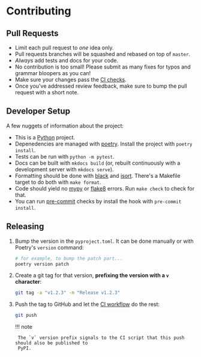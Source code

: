 # Contributing

## Pull Requests

- Limit each pull request to *one* idea only.
- Pull requests branches will be squashed and rebased on top of `master`.
- *Always* add tests and docs for your code.
- No contribution is too small! Please submit as many fixes for typos and grammar bloopers as you
  can!
- Make sure your changes pass the
  [CI checks](https://github.com/t-mart/wap/blob/master/.github/workflows/ci.yml).
- Once you've addressed review feedback, make sure to bump the pull request with a short note.

## Developer Setup

A few nuggets of information about the project:

- This is a [Python](https://www.python.org/downloads/) project.
- Depenedencies are managed with [poetry](https://python-poetry.org/). Install the project with
  `poetry install`.
- Tests can be run with `python -m pytest`.
- Docs can be built with `mkdocs build` (or, rebuilt continuously with a development server with
  `mkdocs serve`).
- Formatting should be done with [black](https://github.com/psf/black) and
  [isort](https://github.com/PyCQA/isort). There's a Makefile target to do both with `make format`.
- Code should yield no [mypy](https://mypy.readthedocs.io/en/stable/) or
  [flake8](https://flake8.pycqa.org/en/latest/) errors. Run `make check` to check for that.
- You can run [pre-commit](https://pre-commit.com/) checks by install the hook with `pre-commit
  install`.


## Releasing

1. Bump the version in the `pyproject.toml`. It can be done manually or with Poetry's `version`
   command:

    ```bash
    # for example, to bump the patch part...
    poetry version patch
    ```

2. Create a git tag for that version, **prefixing the version with a `v` character**:

    ```bash
    git tag -a "v1.2.3" -m "Release v1.2.3"
    ```

3. Push the tag to GitHub and let the
   [CI workflow](https://github.com/t-mart/wap/blob/master/.github/workflows/ci.yml) do the rest:

    ```bash
    git push
    ```

    !!! note

        The `v` version prefix signals to the CI script that this push should also be published to
        PyPI.
